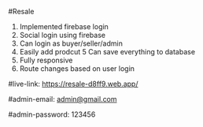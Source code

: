 #Resale
1. Implemented firebase login
2. Social login using firebase
3. Can login as buyer/seller/admin
4. Easily add prodcut
5 Can save everything to database
6. Fully responsive
7. Route changes based on user login

#live-link: https://resale-d8ff9.web.app/

#admin-email: admin@gmail.com

#admin-password: 123456
